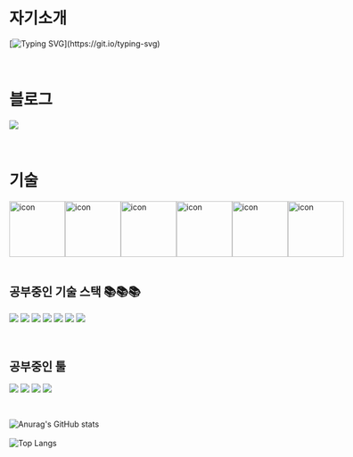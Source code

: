 # 자기소개

[![Typing SVG](https://readme-typing-svg.herokuapp.com?font=Do+Hyeon&size=33&duration=4000&pause=1000&color=60A5F7&width=435&lines=Hello+EveryOne!!+I'm+Min+Soo!!)](https://git.io/typing-svg)

<br/>

# 블로그

<a href="https://iceflower.tistory.com/" target="_blank"><img src="https://img.shields.io/badge/Tistory-FFFFFF?style=flat&logo=Tistory&logoColor=black"/></a>

<br/>

# 기술

<div style="display: flex; align-items: flex-start;"><img src="https://techstack-generator.vercel.app/js-icon.svg" alt="icon" width="100" height="100" /><img src="https://techstack-generator.vercel.app/ts-icon.svg" alt="icon" width="100" height="100" /><img src="https://techstack-generator.vercel.app/restapi-icon.svg" alt="icon" width="100" height="100" /><img src="https://techstack-generator.vercel.app/github-icon.svg" alt="icon" width="100" height="100" /><img src="https://techstack-generator.vercel.app/aws-icon.svg" alt="icon" width="100" height="100" /><img src="https://techstack-generator.vercel.app/mysql-icon.svg" alt="icon" width="100" height="100" /></div>

<br/>

## 공부중인 기술 스택 📚📚📚
<img src="https://img.shields.io/badge/-JavaScript-%23F7DF1C?style=flat&logo=javascript&logoColor=000000&labelColor=%23F7DF1C&color=%23FFCE5A">  <img src="https://img.shields.io/badge/-TypeScript-007ACC?style=flat&logo=typescript&logoColor=white">  <img src="https://img.shields.io/badge/-Nodejs-43853d?style=flat&logo=Node.js&logoColor=white">  <img src="https://img.shields.io/badge/-Git-F05032?style=flat&logo=git&logoColor=ffffff">  <img src="https://img.shields.io/badge/Express-000000?style=flat&logo=Express&logoColor=white">  <img src="https://img.shields.io/badge/MongoDB-47A248?style=flat&logo=MongoDB&logoColor=white">  <img src="https://img.shields.io/badge/MySQL-4479A1?style=flat&logo=MySQL&logoColor=white">

<br/>

## 공부중인 툴
<img src="https://img.shields.io/badge/Slack-4A154B?style=flat&logo=Slack&logoColor=white">  <img src="https://img.shields.io/badge/AWS-232F3E?style=flat&logo=Amazon%20AWS&logoColor=white">  <img src="https://img.shields.io/badge/Notion-FFFFFF?style=flat&logo=Notion&logoColor=black">  <img src="https://img.shields.io/badge/Visual Studio Code-4479A1?style=flat&logo=Visual Studio Code&logoColor=white">

<br/>

![Anurag's GitHub stats](https://github-readme-stats.vercel.app/api?username=talli0505&show_icons=true&theme=blue-green)
<br/>
<br/>
![Top Langs](https://github-readme-stats.vercel.app/api/top-langs/?username=talli0505)
